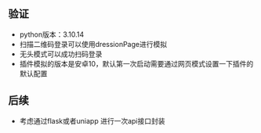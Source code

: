 ## 验证
* python版本：3.10.14
* 扫描二维码登录可以使用dressionPage进行模拟
* 无头模式可以成功扫码登录
* 插件模拟的版本是安卓10，默认第一次启动需要通过网页模式设置一下插件的默认配置
## 后续
* 考虑通过flask或者uniapp 进行一次api接口封装